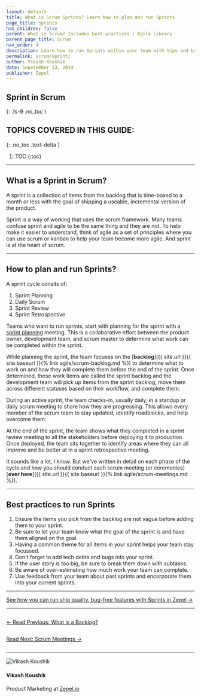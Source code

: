 ```yaml
---
layout: default
title: What is Scrum Sprints? Learn how to plan and run Sprints
page_title: Sprints
has_children: false
parent: What is Scrum? Includes best practices | Agile Library
parent_page_title: Scrum
nav_order: 4
description: Learn how to run Sprints within your team with tips and best practices.
permalink: scrum/sprint/
author: Vikash Koushik
date: Sepetember 13, 2019
publisher: Zepel
---
```


## Sprint in Scrum
{: .fs-9 .no_toc }

## TOPICS COVERED IN THIS GUIDE:
{: .no_toc .text-delta }

1. TOC
{:toc}

---

## What is a Sprint in Scrum?
A sprint is a collection of items from the backlog that is time-boxed to a month or less with the goal of shipping a useable, incremental version of the product.

Sprint is a way of working that uses the scrum framework. Many teams confuse sprint and agile to be the same thing and they are not. To help make it easier to understand, think of agile as a set of principles where you can use scrum or kanban to help your team become more agile. And sprint is at the heart of scrum.

---

## How to plan and run Sprints?

A sprint cycle consits of:

1. Sprint Planning
1. Daily Scrum
1. Sprint Review
1. Sprint Retrospective

Teams who want to run sprints, start with planning for the sprint with a <a href="https://thedigitalprojectmanager.com/sprint-planning-meeting/" target="_blank">sprint planning</a> meeting. This is a collaborative effort between the product owner, development team, and scrum master to determine what work can be completed within the sprint.

While planning the sprint, the team focuses on the [**backlog**]({{ site.url }}{{ site.baseurl }}{% link agile/scrum-backlog.md %}) to determine what to work on and how they will complete them before the end of the sprint. Once determined, these work items are called the sprint backlog and the development team will pick up items from the sprint backlog, move them across different statuses based on their workflow, and complete them.

During an active sprint, the team checks-in, usually daily, in a standup or daily scrum meeting to share how they are progressing. This allows every member of the scrum team to stay updated, identify roadblocks, and help overcome them.

At the end of the sprint, the team shows what they completed in a sprint review meeting to all the stakeholders before deploying it to production. Once deployed, the team sits together to identify areas where they can all improve and be better at in a sprint retrospective meeting.

It sounds like a lot, I know. But we've written in detail on each phase of the cycle and how you should conduct each scrum meeting (or ceremonies) [**over here**]({{ site.url }}{{ site.baseurl }}{% link agile/scrum-meetings.md %}).

---

## Best practices to run Sprints

1. Ensure the items you pick from the backlog are not vague before adding them to your sprint.
1. Be sure to let your team know what the goal of the sprint is and have them aligned on the goal.
1. Having a common theme for all items in your sprint helps your team stay focussed.
1. Don't forget to add tech debts and bugs into your sprint.
1. If the user story is too big, be sure to break them down with subtasks.
1. Be aware of over-estimating how much work your team can complete.
1. Use feedback from your team about past sprints and encorporate them into your current sprints.

---

<div class="highlight-row">
<div class="highlight-column">
<div class="highlight-card">
    <div class="highlight-container">
        <a href="https://zepel.io/features/sprints/?utm_source=agilelibrary&utm_medium=bottom-cta&utm_campaign=scrumsprint" target="_blank">
        <p class="highlight-card-title">See how you can run ship quality, bug-free features with Sprints in Zepel  →</p>
        </a>    
    </div>
</div>
</div>
</div>

---

<div class="row">
<div class="column">
<div class="card">
  <div class="container">
    <a href="{{ site.url }}{{ site.baseurl }}{% link agile/scrum-backlog.md %}">
    <p class="card-title">←  Read Previous: What is a Backlog?</p> 
    </a>
  </div>
</div>
</div>

<div class="column">
<div class="card">
  <div class="container">
    <a href="{{ site.url }}{{ site.baseurl }}{% link agile/scrum-meetings.md %}">
    <p class="card-title">Read Next: Scrum Meetings  →</p>
    </a>
  </div>
</div>
</div>
</div>

---

<div class="row">
  <div class="column">
    <div class="author-card">
      <img class="author-profile-image" src="/agile/assets/uploads/vikashkoushik.jpeg" alt="Vikash Koushik">
      <div class="author-card-content">
        <h4 class="author-card-name">Vikash Koushik</h4>
            <p>Product Marketing at <a href="https://zepel.io/">Zepel.io</a></p>
      </div>
    </div>
  </div>
</div>